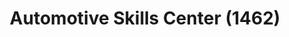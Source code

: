 ---
title: "Automotive Skills Center (1462)"
url: /fort-belvoir/automotive-skills-center-1462/
shop: Autowerkstatt
---
